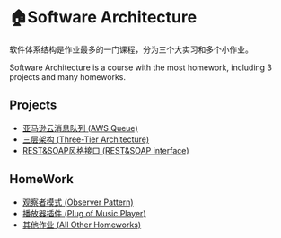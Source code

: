 # :house:Software Architecture

软件体系结构是作业最多的一门课程，分为三个大实习和多个小作业。

Software Architecture is a course with the most homework, including 3 projects and many homeworks.



## Projects

- [亚马逊云消息队列 (AWS Queue)](AWSQueue\README.md) 
- [三层架构 (Three-Tier Architecture)](Three-Tier\README.md) 
- [REST&SOAP风格接口 (REST&SOAP interface)](REST&SOAP\README.md) 



## HomeWork

- [观察者模式 (Observer Pattern)](Homeworks\Observer\README.md)
- [播放器插件 (Plug of Music Player)](Homeworks\MusicPlug\README.md)
- [其他作业 (All Other Homeworks)](Homeworks\All-reports\README.md)